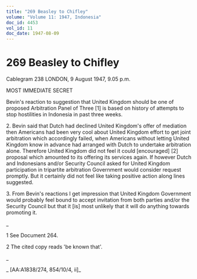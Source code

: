 ```yaml
---
title: "269 Beasley to Chifley"
volume: "Volume 11: 1947, Indonesia"
doc_id: 4453
vol_id: 11
doc_date: 1947-08-09
---
```


# 269 Beasley to Chifley

Cablegram 238 LONDON, 9 August 1947, 9.05 p.m.

MOST IMMEDIATE SECRET

Bevin's reaction to suggestion that United Kingdom should be one of proposed Arbitration Panel of Three [1] is based on history of attempts to stop hostilities in Indonesia in past three weeks.

2\. Bevin said that Dutch had declined United Kingdom's offer of mediation then Americans had been very cool about United Kingdom effort to get joint arbitration which accordingly failed, when Americans without letting United Kingdom know in advance had arranged with Dutch to undertake arbitration alone. Therefore United Kingdom did not feel it could [encouraged] [2] proposal which amounted to its offering its services again. If however Dutch and Indonesians and/or Security Council asked for United Kingdom participation in tripartite arbitration Government would consider request promptly. But it certainly did not feel like taking positive action along lines suggested.

3\. From Bevin's reactions I get impression that United Kingdom Government would probably feel bound to accept invitation from both parties and/or the Security Council but that it [is] most unlikely that it will do anything towards promoting it.

_

1 See Document 264.

2 The cited copy reads 'be known that'.

_

_ [AA:A1838/274, 854/10/4, ii]_
